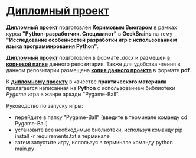 # **[Дипломный проект](Graduation_project_python_Vyugar.docx)**

**[Дипломный проект](Graduation_project_python_Vyugar.docx)** подготовлен **Керимовым Вьюгаром** в рамках курса **"Python-разработчик. Специалист"** в **GeekBrains** на тему **"Исследование особенностей разработки игр с использованием языка программирования Python"**.

**[Дипломный проект](Graduation_project_python_Vyugar.docx)** подготовлен в формате *.docx* и размещен **[в корневой папке](Graduation_project_python_Vyugar.docx)**  данного репозитария. Также для удобства чтения в данном репозитарии размещена **[копия данного проекта](Graduation_project_python_Vyugar.pdf)** в формате **pdf**.

К **[дипломному проекту](Graduation_project_python_Vyugar.docx)** в качестве **практического материала** прилагается написанная на **Python** с использованием библиотеки *Pygame* игра в жанре аркады "Pygame-Ball".

Руководство по запуску игры:
- перейдите в папку "Pygame-Ball" (введите в терминале команду cd Pygame-Ball)
- установите все необходимые библиотеки, используя команду pip install -r requirements.txt в терминале
- затем запустите игру, используя в терминале команду python main.py